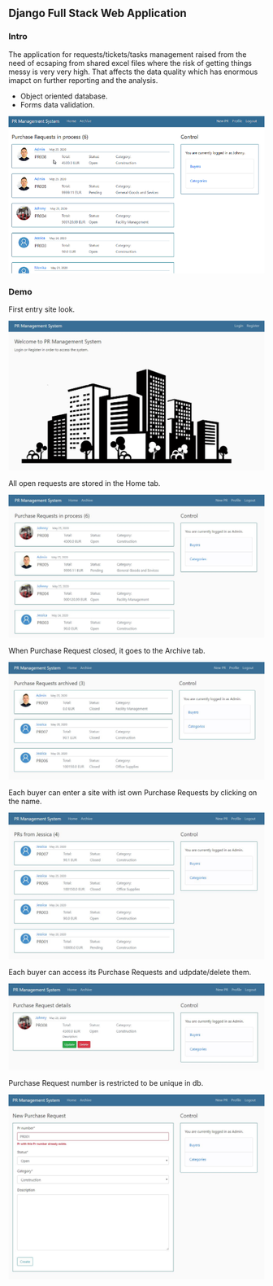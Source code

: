 <h2>Django Full Stack Web Application</h2>
<h3>Intro</h3>
<p>The application for requests/tickets/tasks management raised from the need of ecsaping from shared excel files where the risk of getting things messy is very very high. That affects the data quality which has enormous imapct on further reporting and the analysis.</p>
<ul>
 <li>Object oriented database.</li>
 <li>Forms data validation.</li>
</ul>
<img src="images/django.gif">
<h3>Demo</h3>
<p>First entry site look.</p>
<img src="images/pr_system.JPG">

<p>All open requests are stored in the Home tab.</p>
<img src="images/pr_home.JPG">

<p>When Purchase Request closed, it goes to the Archive tab.</p>
<img src="images/pr_archive.JPG">

<p>Each buyer can enter a site with ist own Purchase Requests by clicking on the name.</p>
<img src="images/pr_buyer_view.JPG">

<p>Each buyer can access its Purchase Requests and udpdate/delete them.</p>
<img src="images/pr_update.JPG">

<p>Purchase Request number is restricted to be unique in db.</p>
<img src="images/pr_new.JPG">
